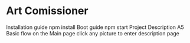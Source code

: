 Art Comissioner
====
Installation guide
  npm install
Boot guide
  npm start
Project Description
A5
  Basic flow on the Main page
  click any picture to enter description page
